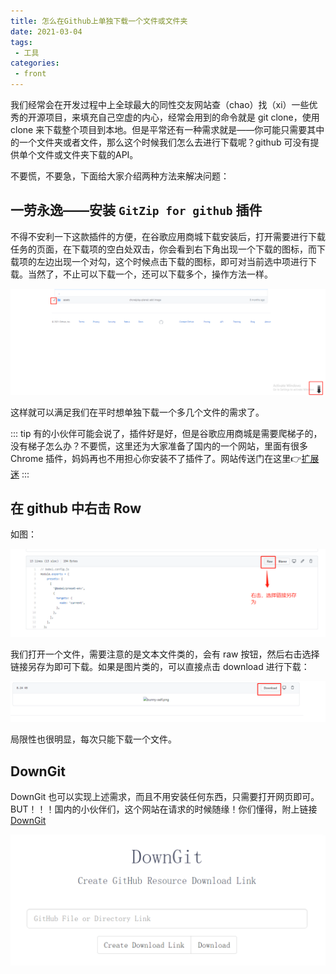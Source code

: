 ```yaml
---
title: 怎么在Github上单独下载一个文件或文件夹
date: 2021-03-04
tags:
 - 工具
categories:
 - front
---
```

我们经常会在开发过程中上全球最大的同性交友网站查（chao）找（xi）一些优秀的开源项目，来填充自己空虚的内心，经常会用到的命令就是 git clone，使用 clone 来下载整个项目到本地。但是平常还有一种需求就是——你可能只需要其中的一个文件夹或者文件，那么这个时候我们怎么去进行下载呢？github 可没有提供单个文件或文件夹下载的API。

不要慌，不要急，下面给大家介绍两种方法来解决问题：

## 一劳永逸——安装 `GitZip for github` 插件
   
不得不安利一下这款插件的方便，在谷歌应用商城下载安装后，打开需要进行下载任务的页面，在下载项的空白处双击，你会看到右下角出现一个下载的图标，而下载项的左边出现一个对勾，这个时候点击下载的图标，即可对当前选中项进行下载。当然了，不止可以下载一个，还可以下载多个，操作方法一样。

![](../imgs/gitzip.png)

这样就可以满足我们在平时想单独下载一个多几个文件的需求了。

::: tip
有的小伙伴可能会说了，插件好是好，但是谷歌应用商城是需要爬梯子的，没有梯子怎么办？不要慌，这里还为大家准备了国内的一个网站，里面有很多 Chrome 插件，妈妈再也不用担心你安装不了插件了。网站传送门在这里👉[扩展迷](https://www.extfans.com/)
:::

## 在 github 中右击 Row
如图：

![](../imgs/raw_down.png)

我们打开一个文件，需要注意的是文本文件类的，会有 raw 按钮，然后右击选择链接另存为即可下载。如果是图片类的，可以直接点击 download 进行下载：

![](../imgs/img_down.png)

局限性也很明显，每次只能下载一个文件。

## DownGit

DownGit 也可以实现上述需求，而且不用安装任何东西，只需要打开网页即可。BUT！！！国内的小伙伴们，这个网站在请求的时候随缘！你们懂得，附上链接[DownGit](https://minhaskamal.github.io/DownGit/#/home)

![](../imgs/DownGit.png)